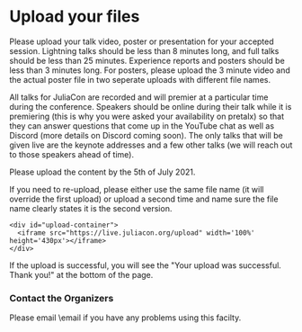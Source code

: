 # Upload your files

Please upload your talk video, poster or presentation for your accepted session.
Lightning talks should be less than 8 minutes long, and full talks should be less than 25 minutes.
Experience reports and posters should be less than 3 minutes long.
For posters, please upload the 3 minute video and the actual poster file in two seperate uploads with different file names.

All talks for JuliaCon are recorded and will premier at a particular time during the conference. Speakers should be online during their talk while it is premiering (this is why you were asked your availability on pretalx) so that they can answer questions that come up in the YouTube chat as well as Discord (more details on Discord coming soon). The only talks that will be given live are the keynote addresses and a few other talks (we will reach out to those speakers ahead of time).

Please upload the content by the 5th of July 2021.

If you need to re-upload, please either use the same file name (it will override the first upload) or upload a second time and name sure the file name clearly states it is the second version. 

~~~
<div id="upload-container">
  <iframe src="https://live.juliacon.org/upload" width='100%' height='430px'></iframe>
</div>
~~~

If the upload is successful, you will see the "Your upload was successful. Thank you!" at the bottom of the page.

### Contact the Organizers

Please email \email if you have any problems using this facilty.
#
